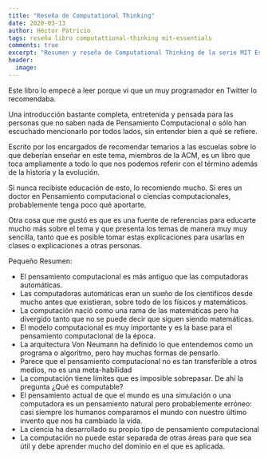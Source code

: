 ```yaml
---
title: "Reseña de Computational Thinking"
date: 2020-03-13
author: Héctor Patricio
tags: reseña libro computattional-thinking mit-essentials
comments: true
excerpt: "Resumen y reseña de Computational Thinking de la serie MIT Essentials"
header:
  image:
---
```


Este libro lo empecé a leer porque vi que un muy programador en Twitter lo recomendaba.

Una introducción bastante completa, entretenida y pensada para las personas que no saben nada de Pensamiento Computacional o sólo han escuchado mencionarlo por todos lados, sin entender bien a qué se refiere.

Escrito por los encargados de recomendar temarios a las escuelas sobre lo que deberían enseñar en este tema, miembros de la ACM, es un libro que toca ampliamente a todo lo que nos podemos referir con el término además de la historia y la evolución.

Si nunca recibiste educación de esto, lo recomiendo mucho. Si eres un doctor en Pensamiento computacional o ciencias computacionales, probablemente tenga poco qué aportarte.

Otra cosa que me gustó es que es una fuente de referencias para educarte mucho más sobre el tema y que presenta los temas de manera muy muy sencilla, tanto que es posible tomar estas explicaciones para usarlas en clases o explicaciones a otras personas.

Pequeño Resumen:
- El pensamiento computacional es más antiguo que las computadoras automáticas.
- Las computadoras automáticas eran un sueño de los científicos desde mucho antes que existieran, sobre todo de los físicos y matemáticos.
- La computación nació como una rama de las matemáticas pero ha divergido tanto que no se puede  decir que siguen siendo matemáticas.
- El modelo computacional es muy importante y es la base para el pensamiento computacional de la época.
- La arquitectura Von Neumann ha definido lo que entendemos como un programa o algoritmo, pero hay muchas formas de pensarlo.
- Parece que el pensamiento computacional no es tan transferible a otros medios, no es una meta-habilidad
- La computación tiene límites que es imposible sobrepasar. De ahí la pregunta ¿Qué es computable?
- El pensamiento actual de que el mundo es una simulación o una computadora es un pensamiento natural pero probablemente erróneo: casi siempre los humanos comparamos el mundo con nuestro último invento que nos ha cambiado la vida.
- La ciencia ha desarrollado su propio tipo de pensamiento computacional
- La computación no puede estar separada de otras áreas para que sea útil y debe aprender mucho del dominio en el que es aplicada.
